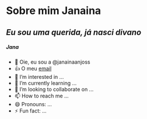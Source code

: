 # Sobre mim **Janaina**
## *Eu sou uma querida, já nasci divano*
##### Jana
- 👋 Oie, eu sou a @janainaanjoss
- :+1: O meu [email](janaina.gouvea.anjos@escola.pr.gov.br)
- 👀 I’m interested in ...
- 🌱 I’m currently learning ...
- 💞️ I’m looking to collaborate on ...
- 📫 How to reach me ...
- 😄 Pronouns: ...
- ⚡ Fun fact: ...

<!---
janainaanjoss/janainaanjoss is a ✨ special ✨ repository because its `README.md` (this file) appears on your GitHub profile.
You can click the Preview link to take a look at your changes.
--->
